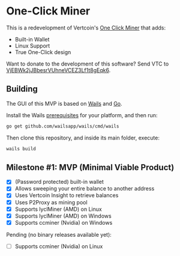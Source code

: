 # One-Click Miner

This is a redevelopment of Vertcoin's [One Click Miner](https://github.com/vertcoin-project/one-click-miner) that adds:

* Built-in Wallet
* Linux Support
* True One-Click design

Want to donate to the development of this software? Send VTC to [VjEBWk2jJBbesrVUhneVCEZ3Lf1t8gEqk6](https://insight.vertcoin.org/address/VjEBWk2jJBbesrVUhneVCEZ3Lf1t8gEqk6).

## Building

The GUI of this MVP is based on [Wails](https://wails.app) and [Go](https://golang.org/).

Install the Wails [prerequisites](https://wails.app/home.html#prerequisites) for your platform, and then run:

```bash
go get github.com/wailsapp/wails/cmd/wails
```

Then clone this repository, and inside its main folder, execute:

```bash
wails build
```

## Milestone #1: MVP (Minimal Viable Product)

* [X] (Password protected) built-in wallet
* [X] Allows sweeping your entire balance to another address
* [X] Uses Vertcoin Insight to retrieve balances
* [X] Uses P2Proxy as mining pool
* [X] Supports lyclMiner (AMD) on Linux
* [X] Supports lyclMiner (AMD) on Windows
* [X] Supports ccminer (Nvidia) on Windows

Pending (no binary releases available yet):

* [ ] Supports ccminer (Nvidia) on Linux

